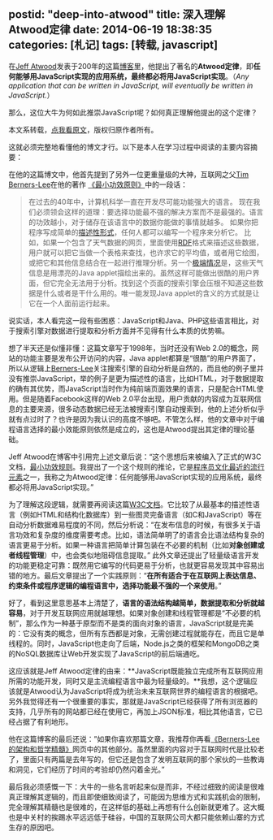 postid: "deep-into-atwood"
title: 深入理解Atwood定律
date: 2014-06-19 18:38:35
categories: [札记]
tags: [转载, javascript]
---


在[Jeff Atwood](http://en.wikipedia.org/wiki/Jeff_Atwood)发表于200年的这篇[博客](http://blog.codinghorror.com/the-principle-of-least-power/)里，他提出了著名的**Atwood定律**，即**任何能够用JavaScript实现的应用系统，最终都必将用JavaScript实现**。（*Any application that can be written in JavaScript, will eventually be written in JavaScript.*）

那么，这位大牛为何如此推崇JavaScript呢？如何真正理解他提出的这个定律？

本文系转载，[点我看原文](http://blog.jobbole.com/48296/)，版权归原作者所有。

这就必须完整地看懂他的博文才行。以下是本人在学习过程中阅读的主要内容摘要：

在他的这篇博文中，他首先提到了另外一位更重量级的大神，互联网之父[Tim Berners-Lee](http://zh.wikipedia.org/wiki/%E8%92%82%E5%A7%86%C2%B7%E4%BC%AF%E7%BA%B3%E6%96%AF-%E6%9D%8E)在他的著作 [《最小功效原则》](http://zh.wikipedia.org/wiki/%E8%92%82%E5%A7%86%C2%B7%E4%BC%AF%E7%BA%B3%E6%96%AF-%E6%9D%8E)中的一段话：

> 在过去的40年中，计算机科学一直在开发尽可能功能强大的语言。
> 现在我们必须领会这样的道理：要选择功能最不强的解决方案而不是最强的。语言的功效越小，对于储存在该语言中的数据你能做的事情就越多。
> 如果你把程序写成简单的[描述性形式](http://en.wikipedia.org/wiki/Declarative_language)，任何人都可以编写一个程序来分析它。
> 比如，如果一个包含了天气数据的网页，里面使用[RDF](http://www.w3.org/RDF/)格式来描述这些数据，用户就可以把它当做一个表格来查找，也许求它的平均值，或者用它绘图，或把它和其他信息结合在一起进行推理分析。另一个[极端情况](http://en.wikipedia.org/wiki/Procedural_language)是，这些天气信息是用漂亮的Java applet描绘出来的。虽然这样可能做出很酷的用户界面，但它完全无法用于分析。找到这个页面的搜索引擎会压根不知道这些数据是什么或者是干什么用的。唯一能发现Java applet的含义的方式就是让它在一个人面前运行起来。


说实话，本人看完这一段有些困惑：JavaScript和Java、PHP这些语言相比，对于搜索引擎对数据进行提取和分析方面并不见得有什么本质的优势嘛。

想了半天还是似懂非懂：这篇文章写于1998年，当时还没有Web 2.0的概念，网站的功能主要是发布公开访问的内容，Java applet都算是“很酷”的用户界面了，所以从逻辑上[Berners-Lee](http://zh.wikipedia.org/wiki/%E8%92%82%E5%A7%86%C2%B7%E4%BC%AF%E7%BA%B3%E6%96%AF-%E6%9D%8E)关注搜索引擎的自动分析是自然的，而且他的例子里并没有推崇JavaScript，举的例子是更为描述性的语言，比如HTML，对于数据提取的确有其优势，而JavaScript当时作为纯前端页面效果的语言，只是配合HTML使用。但是随着Facebook这样的Web 2.0平台出现，用户贡献的内容成为互联网信息的主要来源，很多动态数据已经无法被搜索引擎自动搜索到，他的上述分析似乎就有点过时了？也许是因为我认识的高度不够吧。不管怎么样，他的文章中对于编程语言选择的最小效能原则依然是成立的，这也是Atwood提出其定律的理论基础。

Jeff Atwood在博客中引用完上述文章后说：“这个思想后来被编入了正式的W3C文档，[最小功效规则](http://www.w3.org/2001/tag/doc/leastPower.html)。我提出了一个这个规则的推论，它是[程序员文化最近的流行元素](http://www.globalnerdy.com/2007/07/18/laws-of-software-development/)之一，我称之为Atwood定律：任何能够用JavaScript实现的应用系统，最终都必将用JavaScript实现。”

为了理解这段逻辑，就需要再阅读这篇[W3C文档](http://www.w3.org/2001/tag/doc/leastPower.html)。它比较了从最基本的描述性语言（例如HTML和结构化数据库）到一些图灵完备语言（如C和JavaScript）等在自动分析数据难易程度的不同，然后分析说：“在发布信息的时候，有很多关于语言功效和复杂度的维度需要考虑。比如，语法简单明了的语言会比语法结构复杂的语言更易于分析。如果一种语言把简单计算包装在不必要的机制（比如**对象创建或者线程管理**）中，也会类似地阻碍信息提取。” 此外文章还提出了轻量级语言开发的功能更稳定可靠：既然用它编写的代码更易于分析，也就更容易发现其中容易出错的地方。最后文章提出了一个实践原则：“**在所有适合于在互联网上表达信息、约束条件或程序逻辑的编程语言中，选择功能最不强的一个来使用**。”

好了，看到这里意思基本上清楚了，**语言的语法结构越简单，数据提取和分析就越容易**，对于开发互联网应用就越理想。如果对象创建和线程管理都是“不必要的机制”，那么作为一种基于原型而不是类的面向对象的语言，JavaScript就是完美的：它没有类的概念，但所有东西都是对象，无需创建过程就能存在，而且它是单线程的。同时，JavaScript也走向了后端，Node.js之类的框架和MongoDB之类的NoSQL数据库让Web开发实现了JavaScript的前后端通吃。

这应该就是Jeff Atwood定律的由来：**JavaScript既能独立完成所有互联网应用所需的功能开发，同时又是主流编程语言中最为轻量级的。**我想，这个逻辑应该就是Atwood认为JavaScript将成为统治未来互联网世界的编程语言的根据吧。另外我觉得还有一个很重要的事实，那就是JavaScript已经获得了所有浏览器的支持，几乎所有的网站都已经在使用它，再加上JSON标准，相比其他语言，它已经占据了有利地形。

他在这篇博客的最后还说：”如果你喜欢那篇文章，我推荐你再看[《Berners-Lee的架构和哲学精髓》](http://www.w3.org/DesignIssues/)网页中的其他部分。虽然里面的内容对于互联网时代是比较老了，里面只有两篇是去年写的，但它还是包含了发明互联网的那个家伙的一些教诲和洞见，它们经历了时间的考验却仍然闪着金光。”

最后我必须感慨一下：大牛的一些名言听起来似是而非，不经过细致的阅读是很难真正理解其逻辑的，而且即使细致阅读了，可能因为思维方式和实践机会的限制，完全理解其精髓也是很难的，在这样低的基础上再想有什么创新就更难了。这大概也是中关村的挨踢水平远远低于硅谷，中国的互联网公司大都只能依赖山寨的方式生存的原因吧。


